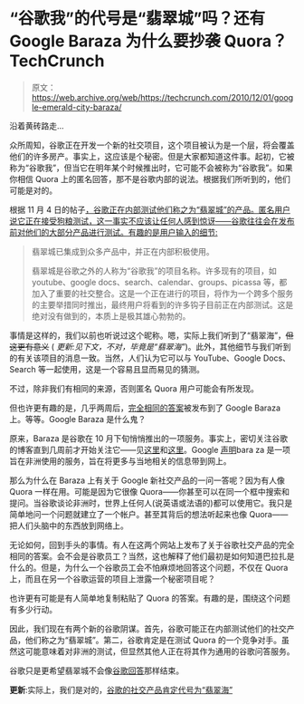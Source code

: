 # “谷歌我”的代号是“翡翠城”吗？还有 Google Baraza 为什么要抄袭 Quora？TechCrunch

> 原文：<https://web.archive.org/web/https://techcrunch.com/2010/12/01/google-emerald-city-baraza/>

沿着黄砖路走…

众所周知，谷歌正在开发一个新的社交项目，这个项目被认为是一个层，将会覆盖他们的许多房产。事实上，这应该是个秘密。但是大家都知道这件事。起初，它被称为“谷歌我”，但当它在明年某个时候推出时，它可能不会被称为“谷歌我”。如果你相信 Quora 上的匿名回答，那不是谷歌内部的说法。根据我们所听到的，他们可能是对的。

根据 11 月 4 日的帖子[，谷歌正在内部测试他们称之为“翡翠城”的产品。匿名用户说它正在接受狗粮测试，这一事实不应该让任何人感到惊讶——谷歌往往会在发布前对他们的大部分产品进行测试。有趣的是用户输入的细节:](https://web.archive.org/web/20221209140906/http://www.quora.com/Google-Me/Is-Google-dogfooding-Google-Me-yet/answers/144443)

> 翡翠城已集成到众多产品中，并正在内部积极使用。
> 
> 翡翠城是谷歌之外的人称为“谷歌我”的项目名称。许多现有的项目，如 youtube、google docs、search、calendar、groups、picassa 等，都加入了重要的社交整合。这是一个正在进行的项目，将作为一个跨多个服务的主要举措同时推出，最终用户将看到的许多钩子目前正在内部测试。这是绝对没有做到的，本质上是极其雄心勃勃的。

事情是这样的，我们以前也听说过这个昵称。嗯，实际上我们听到了“翡翠海”，~~但这更有意义~~ ( *更新:见下文，不对，毕竟是“翡翠海”*)。此外，其他细节与我们听到的有关该项目的消息一致。当然，人们认为它可以与 YouTube、Google Docs、Search 等一起使用，这是一个容易且显而易见的猜测。

不过，除非我们有相同的来源，否则匿名 Quora 用户可能会有所发现。

但也许更有趣的是，几乎两周后，[完全相同的答案](https://web.archive.org/web/20221209140906/http://www.google.com/baraza/en/thread?tid=217cd8a17351ae36)被发布到了 Google Baraza 上。等等。Google Baraza 是什么鬼？

原来，Baraza 是谷歌在 10 月下旬悄悄推出的一项服务。事实上，密切关注谷歌的博客直到几周前才开始关注它——见[这里](https://web.archive.org/web/20221209140906/http://blogoscoped.com/archive/2010-11-16-n46.html)和[这里](https://web.archive.org/web/20221209140906/http://searchengineland.com/is-google-baraza-a-test-drive-for-a-new-google-qa-product-56128)。Google [声明](https://web.archive.org/web/20221209140906/http://www.google.com/baraza/en/thread?tid=3084c339e2379cf8)bara za 是一项旨在非洲使用的服务，旨在将更多与当地相关的信息带到网上。

那么为什么在 Baraza 上有关于 Google 新社交产品的一问一答呢？因为有人像 Quora 一样在用。可能是因为它很像 Quora——你甚至可以在同一个框中搜索和提问。当谷歌谈论非洲时，世界上任何人(说英语或法语的)都可以使用它。我只是简单地问一个问题就建立了一个帐户。甚至其背后的想法听起来也像 Quora——把人们头脑中的东西放到网络上。

无论如何，回到手头的事情。有人在这两个网站上发布了关于谷歌社交产品的完全相同的答案。会不会是谷歌员工？当然，这也解释了他们最初是如何知道巴拉扎是什么的。但是，为什么一个谷歌员工会不怕麻烦地回答这个问题，不仅在 Quora 上，而且在另一个谷歌运营的项目上泄露一个秘密项目呢？

也许更有可能是有人简单地复制粘贴了 Quora 的答案。有趣的是，围绕这个问题有多少行动。

因此，我们现在有两个新的谷歌阴谋。首先，谷歌可能正在内部测试他们的社交产品，他们称之为“翡翠城”。第二，谷歌肯定是在测试 Quora 的一个竞争对手。虽然这可能意味着对非洲的测试，但显然其他人正在将其作为通用的谷歌问答服务。

谷歌只是更希望翡翠城不会像[谷歌回答](https://web.archive.org/web/20221209140906/http://answers.google.com/answers/)那样结束。

**更新**:实际上，我们是对的，[谷歌的社交产品肯定代号为“翡翠海”](https://web.archive.org/web/20221209140906/https://beta.techcrunch.com/2010/12/01/google-social-emerald-sea/ "Google’s Social Product Is Definitely Codenamed “Emerald Sea”")